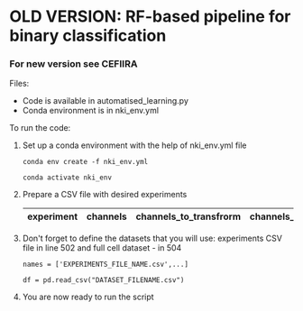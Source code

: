 # OLD VERSION: RF-based pipeline for binary classification 
### For new version see CEFIIRA

Files:

- Code is available in automatised_learning.py
- Conda environment is in nki_env.yml

To run the code:
1. Set up a conda environment with the help of nki_env.yml file

   ````
   conda env create -f nki_env.yml
   ````
   ````
   conda activate nki_env
   ````  
2. Prepare a CSV file with desired experiments

   | experiment  | channels | channels_to_transfrorm | channels_to_outliers | chanenels_to_scale | types_of_cells | classes_column | classes_types | therapies | scaling_type | best_parameters | balanced_acc_train | balanced_acc_test | f1_train | f1_test | most_predictive_features | eliminated_features |
   | :---:  | :---: | :---: | :---: | :---: | :---: | :---: | :---: | :---: | :---: | :---: | :---: | :---: | :---: | :---: | :---: | :---: |


4. Don't forget to define the datasets that you will use: experiments CSV file in line 502 and full cell dataset - in 504
   ````
   names = ['EXPERIMENTS_FILE_NAME.csv',...] 
   ````
   ````
   df = pd.read_csv("DATASET_FILENAME.csv")
   ````  
   
5. You are now ready to run the script
